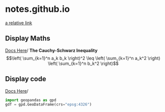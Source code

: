 # notes.github.io
[a relative link](FOLDER/other_file.md)


## Display Maths
[Docs Here](https://docs.github.com/en/get-started/writing-on-github/working-with-advanced-formatting/writing-mathematical-expressions)/
**The Cauchy-Schwarz Inequality**
$$\left( \sum_{k=1}^n a_k b_k \right)^2 \leq \left( \sum_{k=1}^n a_k^2 \right) \left( \sum_{k=1}^n b_k^2 \right)$$


## Display code
[Docs Here](https://docs.github.com/en/get-started/writing-on-github/working-with-advanced-formatting/creating-and-highlighting-code-blocks)/
```python
import geopandas as gpd
gdf = gpd.GeoDataFrame(crs="epsg:4326")
```
